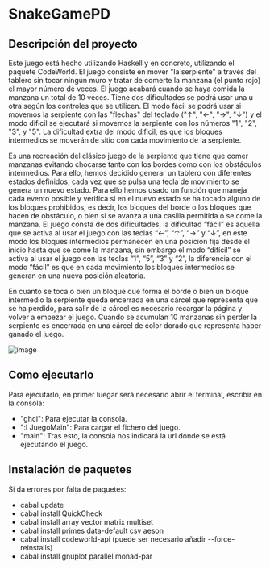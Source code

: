 # SnakeGamePD

## Descripción del proyecto
Este juego está hecho utilizando Haskell y en concreto, utilizando el paquete CodeWorld. El juego consiste en mover "la serpiente" a través del tablero sin tocar ningún muro y tratar de comerte la manzana (el punto rojo) el mayor número de veces. El juego acabará cuando se haya comida la manzana un total de 10 veces. Tiene dos dificultades se podrá usar una u otra según los controles que se utilicen. El modo fácil se podrá usar si movemos la serpiente con las "flechas" del teclado ("↑", "←", "→", "↓") y el modo dificil se ejecutará si movemos la serpiente con los números "1", "2", "3", y "5". La dificultad extra del modo dificil, es que los bloques intermedios se moverán de sitio con cada movimiento de la serpiente.

Es una recreación del clásico juego de la serpiente que tiene que comer manzanas evitando chocarse tanto con los bordes como con los obstáculos intermedios. Para ello, hemos decidido generar un tablero con diferentes estados definidos, cada vez que se pulsa una tecla de movimiento se genera un nuevo estado. Para ello hemos usado un función que maneja cada evento posible y verifica si en el nuevo estado se ha tocado alguno de los bloques prohibidos, es decir, los bloques del borde o los bloques que hacen de obstáculo, o bien si se avanza a una casilla permitida o se come la manzana. El juego consta de dos dificultades, la dificultad “fácil” es aquella que se activa al usar el juego con las teclas “←”, “↑”, “→” y “↓”, en este modo los bloques intermedios permanecen en una posición fija desde el inicio hasta que se come la manzana, sin embargo el modo “difícil” se activa al usar el juego con las teclas “1”, “5”, “3” y “2”, la diferencia con el modo “fácil” es que en cada movimiento los bloques intermedios se generan en una nueva posición aleatoria.

En cuanto se toca o bien un bloque que forma el borde o bien un bloque intermedio la serpiente queda encerrada en una cárcel que representa que se ha perdido, para salir de la
cárcel es necesario recargar la página y volver a empezar el juego. Cuando se acumulan 10 manzanas sin perder la serpiente es encerrada en una cárcel de color dorado que
representa haber ganado el juego. 

![image](https://github.com/Antoniiosc7/SnakeGamePD/assets/67718811/2c29bd07-fdcc-4205-9b85-43d247f45e93)

## Como ejecutarlo

Para ejecutarlo, en primer luegar será necesario abrir el terminal, escribir en la consola: 

- "ghci":    Para ejecutar la consola.
- ":l  JuegoMain":    Para cargar el fichero del juego.
- "main":    Tras esto, la consola nos indicará la url donde se está ejecutando el juego.

## Instalación de paquetes

Si da errores por falta de paquetes: 

- cabal update
- cabal install QuickCheck
- cabal install array vector matrix multiset
- cabal install primes data-default csv aeson
- cabal install codeworld-api (puede ser necesario añadir --force-reinstalls)
- cabal install gnuplot parallel monad-par
